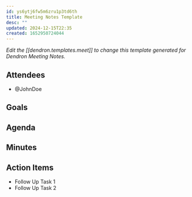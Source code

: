 ```yaml
---
id: ys6ytj6fw5m6zru1p3td6th
title: Meeting Notes Template
desc: ""
updated: 2024-12-15T22:35
created: 1652950724044
---
```

_Edit the [[dendron.templates.meet]] to change this template generated for Dendron Meeting Notes._

## Attendees
<!-- Meeting attendees. If you prefix users with an '@', you can then optionally click Ctrl+Enter to create a note for that user. -->

- @JohnDoe

## Goals
<!-- Main objectives of the meeting -->

## Agenda
<!-- Agenda to be covered in the meeting -->

## Minutes
<!-- Notes of discussion occurring during the meeting -->

## Action Items
<!-- You can add any follow up items here. If they require more detail, you can use `Create Task Note` to create each follow up item as a separate note. -->

- Follow Up Task 1
- Follow Up Task 2
